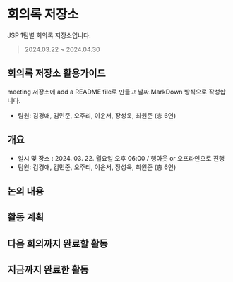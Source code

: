 # 회의록 저장소
JSP 1팀별 회의록 저장소입니다.
>2024.03.22 ~ 2024.04.30

## 회의록 저장소 활용가이드
meeting 저장소에 add a README file로 만들고 날짜.MarkDown 방식으로 작성합니다.
- 팀원: 김경애, 김민준, 오주리, 이윤서, 장성욱, 최원준 (총 6인)

## 개요
- 일시 및 장소 : 2024. 03. 22. 월요일 오후 06:00 / 행아웃 or 오프라인으로 진행
- 팀원: 김경애, 김민준, 오주리, 이윤서, 장성욱, 최원준 (총 6인)

## 논의 내용

## 활동 계획

## 다음 회의까지 완료할 활동

## 지금까지 완료한 활동
